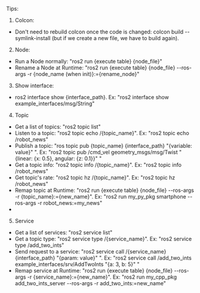 Tips:

1. Colcon:
  -  Don't need to rebuild colcon once the code is changed: colcon build --symlink-install (but if we create a new file, we have to build again).
    
2. Node:
  -  Run a Node normally: "ros2 run {execute table} {node_file}"
  -  Rename a Node at Runtime: "ros2 run {execute table} {node_file} --ros-args -r {node_name (when init)}:={rename_node}"
    
3. Show interface:
  -  ros2 interface show {interface_path}. Ex: "ros2 interface show example_interfaces/msg/String"
    
4. Topic
  -  Get a list of topics: "ros2 topic list"
  -  Listen to a topic: "ros2 topic echo /{topic_name}". Ex: "ros2 topic echo /robot_news"
  -  Publish a topic: "ros topic pub {topic_name} {interface_path} "{variable: value}" ". Ex: "ros2 topic pub /cmd_vel geometry_msgs/msg/Twist "{linear: {x: 0.5}, angular: {z: 0.1}}" "
  -  Get a topic info: "ros2 topic info /{topic_name}". Ex: "ros2 topic info /robot_news"
  -  Get topic's rate: "ros2 topic hz /{topic_name}". Ex: "ros2 topic hz /robot_news"
  -  Remap topic at Runtime: "ros2 run {execute table} {node_file} --ros-args -r {topic_name}:={new_name}". Ex: "ros2 run my_py_pkg smartphone --ros-args -r robot_news:=my_news"
  - 
5. Service
  -  Get a list of services: "ros2 service list"
  -  Get a topic type: "ros2 service type /{service_name}". Ex: "ros2 service type /add_two_ints"
  -  Send request to a service: "ros2 service call /{service_name} {interface_path} "{param: value}" ". Ex: "ros2 service call /add_two_ints example_interfaces/srv/AddTwoInts "{a: 3, b: 5}" "
  -  Remap service at Runtime: "ros2 run {execute table} {node_file} --ros-args -r {service_name}:={new_name}". Ex: "ros2 run my_cpp_pkg add_two_ints_server --ros-args -r add_two_ints:=new_name"
